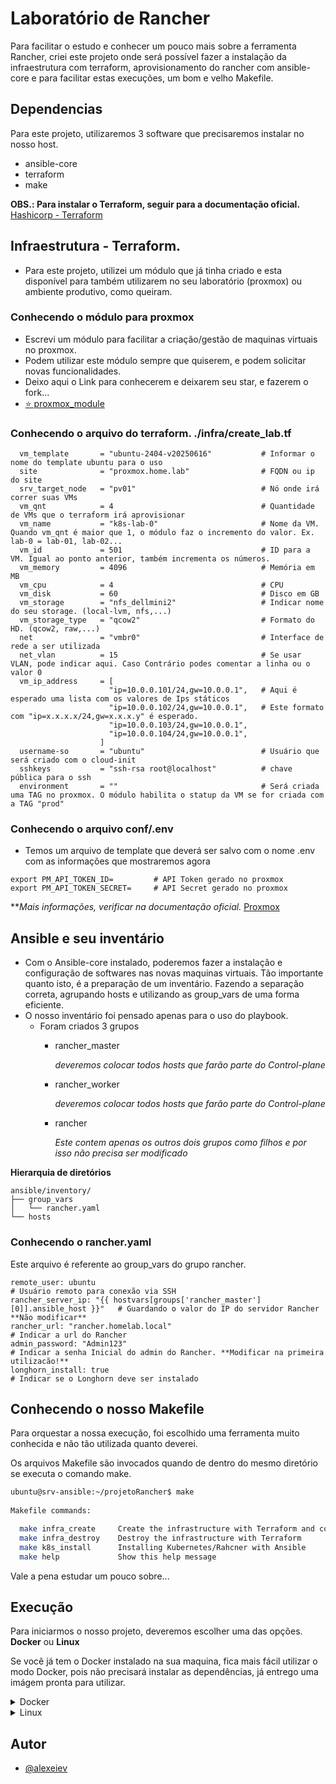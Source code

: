# Laboratório de Rancher

Para facilitar o estudo e conhecer um pouco mais sobre a ferramenta Rancher, criei este projeto onde será possível fazer a instalação da infraestrutura com terraform, aprovisionamento do rancher com ansible-core e para facilitar estas execuções, um bom e velho Makefile.

## Dependencias
Para este projeto, utilizaremos 3 software que precisaremos instalar no nosso host.
* ansible-core
* terraform
* make

**OBS.: Para instalar o Terraform, seguir para a documentação oficial.** [Hashicorp - Terraform](https://developer.hashicorp.com/terraform/tutorials/aws-get-started/install-cli)


## Infraestrutura - Terraform.

  * Para este projeto, utilizei um módulo que já tinha criado e esta disponível para também utilizarem no seu laboratório (proxmox) ou ambiente produtivo, como queiram.

### Conhecendo o módulo para proxmox
 * Escrevi um módulo para facilitar a criação/gestão de maquinas virtuais no proxmox.
 * Podem utilizar este módulo sempre que quiserem, e podem solicitar novas funcionalidades.
 * Deixo aqui o Link para conhecerem e deixarem seu star, e fazerem o fork...
 * [ ⭐ proxmox_module](https://github.com/alexeiev/proxmox_module)


### Conhecendo o arquivo do terraform. ./infra/create_lab.tf

```text
  vm_template       = "ubuntu-2404-v20250616"           # Informar o nome do template ubuntu para o uso
  site              = "proxmox.home.lab"                # FQDN ou ip do site
  srv_target_node   = "pv01"                            # Nó onde irá correr suas VMs
  vm_qnt            = 4                                 # Quantidade de VMs que o terraform irá aprovisionar
  vm_name           = "k8s-lab-0"                       # Nome da VM. Quando vm_qnt é maior que 1, o módulo faz o incremento do valor. Ex. lab-0 = lab-01, lab-02...
  vm_id             = 501                               # ID para a VM. Igual ao ponto anterior, também incrementa os números.
  vm_memory         = 4096                              # Memória em MB
  vm_cpu            = 4                                 # CPU
  vm_disk           = 60                                # Disco em GB
  vm_storage        = "nfs_dellmini2"                   # Indicar nome do seu storage. (local-lvm, nfs,...)
  vm_storage_type   = "qcow2"                           # Formato do HD. (qcow2, raw,...)
  net               = "vmbr0"                           # Interface de rede a ser utilizada
  net_vlan          = 15                                # Se usar VLAN, pode indicar aqui. Caso Contrário podes comentar a linha ou o valor 0
  vm_ip_address     = [                       
                      "ip=10.0.0.101/24,gw=10.0.0.1",   # Aqui é esperado uma lista com os valores de Ips státicos
                      "ip=10.0.0.102/24,gw=10.0.0.1",   # Este formato com "ip=x.x.x.x/24,gw=x.x.x.y" é esperado.
                      "ip=10.0.0.103/24,gw=10.0.0.1", 
                      "ip=10.0.0.104/24,gw=10.0.0.1",
                    ]
  username-so       = "ubuntu"                          # Usuário que será criado com o cloud-init
  sshkeys           = "ssh-rsa root@localhost"          # chave pública para o ssh
  environment       = ""                                # Será criada uma TAG no proxmox. O módulo habilita o statup da VM se for criada com a TAG "prod"
```

### Conhecendo o arquivo conf/.env
* Temos um arquivo de template que deverá ser salvo com o nome .env com as informações que mostraremos agora
```text
export PM_API_TOKEN_ID=         # API Token gerado no proxmox
export PM_API_TOKEN_SECRET=     # API Secret gerado no proxmox
```

***Mais informações, verificar na documentação oficial.* [Proxmox](https://pve.proxmox.com/pve-docs/pve-admin-guide.html#pveum_tokens)

## Ansible e seu inventário
* Com o Ansible-core instalado, poderemos fazer a instalação e configuração de softwares nas novas maquinas virtuais.
Tão importante quanto isto, é a preparação de um inventário. Fazendo a separação correta, agrupando hosts e utilizando as group_vars de uma forma eficiente.
* O nosso inventário foi pensado apenas para o uso do playbook.
  * Foram criados 3 grupos
    - rancher_master

      *deveremos colocar todos hosts que farão parte do Control-plane*
    - rancher_worker

      *deveremos colocar todos hosts que farão parte do Control-plane*

    - rancher

      *Este contem apenas os outros dois grupos como filhos e por isso não precisa ser modificado*

**Hierarquia de diretórios**
```text
ansible/inventory/
├── group_vars
│   └── rancher.yaml
└── hosts
```
### Conhecendo o rancher.yaml
Este arquivo é referente ao group_vars do grupo rancher.

```text
remote_user: ubuntu                                                             # Usuário remoto para conexão via SSH
rancher_server_ip: "{{ hostvars[groups['rancher_master'][0]].ansible_host }}"   # Guardando o valor do IP do servidor Rancher **Não modificar**
rancher_url: "rancher.homelab.local"                                            # Indicar a url do Rancher
admin_password: "Admin123"                                                      # Indicar a senha Inicial do admin do Rancher. **Modificar na primeira utilizacão!**
longhorn_install: true                                                          # Indicar se o Longhorn deve ser instalado
```

## Conhecendo o nosso Makefile
Para orquestar a nossa execução, foi escolhido uma ferramenta muito conhecida e não tão utilizada quanto deverei.

Os arquivos Makefile são invocados quando de dentro do mesmo diretório se executa o comando make.

```bash
ubuntu@srv-ansible:~/projetoRancher$ make
 
Makefile commands:

  make infra_create     Create the infrastructure with Terraform and configure Rancher with Ansible
  make infra_destroy    Destroy the infrastructure with Terraform
  make k8s_install      Installing Kubernetes/Rahcner with Ansible
  make help             Show this help message

```

Vale a pena estudar um pouco sobre...

## Execução
Para iniciarmos o nosso projeto, deveremos escolher uma das opções.
**Docker** ou **Linux**

Se você já tem o Docker instalado na sua maquina, fica mais fácil utilizar o modo Docker, pois não precisará instalar as dependências, já entrego uma imágem pronta para utilizar.

<details>

<summary> Docker</summary>

 > [!IMPORTANT]
 >  Mesmo escolhendo o Docker, ainda precisamos garantir a existência de dois pacotes no seu sistema Linux.
  ```bash
    sudo apt update && sudo apt install -y make git
  ```

* Fazer o clone do projeto
  ```bash
  git clone  https://github.com/alexeiev/projetoRancher.git
  cd projetoRancher
  ```
* Criar arquivo de terraform via template e editar para indicar como irá criar suas VMs
  ```bash
  cp ./infra/create_lab.tf_modelo ./infra/create_lab.tf
  ```

* Criar arquivo de env via template e editar com as informações do seu proxmox 
  ```text
  cp ./conf/.env_template ./conf/.env
  ```
 > [!IMPORTANT]
 > O valor usado na linha **PM_API_TOKEN_SECRET=** não deve conter aspas ( ' " ). apenas o texto entregue pelo proxmox.
 > exemplo de valor PM_API_TOKEN_SECRET=aaaa1111-bb22-cc33-dd44-eeeeee555555

* Configurar o inventário do ansible (./ansible/inventory/hosts) com o nome das suas VMs e seus IPs
  
  ```text
  [rancher_master]
  #Grupo de servidores que atuam como master do Rancher
  k8s-lab-01 ansible_host=10.0.0.101

  [rancher_worker]
  #grupo de servidores que atuam como worker do Rancher
  k8s-lab-02 ansible_host=10.0.0.102
  k8s-lab-03 ansible_host=10.0.0.103
  k8s-lab-04 ansible_host=10.0.0.104


  [rancher:children]
  #Grupo que será alvo na execução de playbooks do Rancher
  rancher_master
  rancher_worker
  ```
* Validar configuração no arquivo ./ansible/inventory/group_vars/rancher.yaml
  ```text
  # Usuário remoto para conexão via SSH
  vm_user: ubuntu
  # Guardando o valor do IP do servidor Rancher
  rancher_server_ip: "{{ hostvars[groups['rancher_master'][0]].ansible_host }}"
  # Indicar a url do Rancher
  rancher_url: "rancher.homelab.local"
  # Indicar a senha do admin do Rancher
  admin_password: "Admin123"
  # Indicar se o Longhorn deve ser instalado
  longhorn_install: true
  # Indicar se o Monitoring deve ser instalado
  monitoring_install: false
  ```


</details>


<details>

<summary> Linux</summary>

* Instalando as dependencias:
  ```bash
  # preparando repositórios do terraform
  sudo apt-get update && sudo apt-get install -y gnupg software-properties-common
  wget -O- https://apt.releases.hashicorp.com/gpg | gpg --dearmor | \
  sudo tee /usr/share/keyrings/hashicorp-archive-keyring.gpg > /dev/null
  echo "deb [arch=$(dpkg --print-architecture) signed-by=/usr/share/keyrings/hashicorp-archive-keyring.gpg] https://apt.releases.hashicorp.com $(grep -oP '(?<=UBUNTU_CODENAME=).*' /etc/os-release || lsb_release -cs) main" | sudo tee /etc/apt/sources.list.d/hashicorp.list
  sudo apt update
  sudo apt install -y terraform ansible-core make git
  ```

* Fazer o clone do projeto
  ```bash
  git clone  https://github.com/alexeiev/projetoRancher.git
  cd projetoRancher
  ```
* Criar arquivo de terraform via template e editar para indicar como irá criar suas VMs
  ```bash
  cp ./infra/create_lab.tf_modelo ./infra/create_lab.tf
  ```

* Criar arquivo de env via template e editar com as informações do seu proxmox 
  ```text
  cp ./conf/.env_template ./conf/.env
  ```
 > [!IMPORTANT]
 > O valor usado na linha **PM_API_TOKEN_SECRET=** não deve conter aspas ( ' " ). apenas o texto entregue pelo proxmox.
 > exemplo de valor PM_API_TOKEN_SECRET=aaaa1111-bb22-cc33-dd44-eeeeee555555

* Configurar o inventário do ansible (./ansible/inventory/hosts) com o nome das suas VMs e seus IPs
  
  ```text
  [rancher_master]
  #Grupo de servidores que atuam como master do Rancher
  k8s-lab-01 ansible_host=10.0.0.101

  [rancher_worker]
  #grupo de servidores que atuam como worker do Rancher
  k8s-lab-02 ansible_host=10.0.0.102
  k8s-lab-03 ansible_host=10.0.0.103
  k8s-lab-04 ansible_host=10.0.0.104


  [rancher:children]
  #Grupo que será alvo na execução de playbooks do Rancher
  rancher_master
  rancher_worker
  ```
* Validar configuração no arquivo ./ansible/inventory/group_vars/rancher.yaml
  ```text
  # Usuário remoto para conexão via SSH
  vm_user: ubuntu
  # Guardando o valor do IP do servidor Rancher
  rancher_server_ip: "{{ hostvars[groups['rancher_master'][0]].ansible_host }}"
  # Indicar a url do Rancher
  rancher_url: "rancher.homelab.local"
  # Indicar a senha do admin do Rancher
  admin_password: "Admin123"
  # Indicar se o Longhorn deve ser instalado
  longhorn_install: true
  # Indicar se o Monitoring deve ser instalado
  monitoring_install: false
  ```

* Criar toda a infraestrutura com o seguinte comando:
  ```bash
  make infra_create
  ```

* Para destruir toda a infraestrutura, execute o seguinte comando:
  ```bash
  make infra_destroy
  ```
</details>



## Autor

- [@alexeiev](https://www.github.com/alexeiev)

